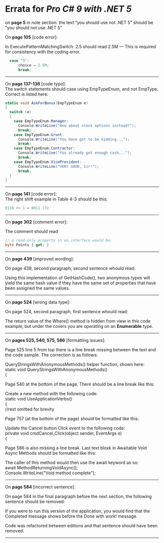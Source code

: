 # Errata for *Pro C# 9 with .NET 5*


on **page 5** in note section:
the text "you should use not .NET 5" should be "you should not use .NET 5"

On **page 105** [code error]:
 
In ExecutePatternMatchingSwitch:
2.5 should read 2.5M   —  This is required for consistency with the coding error.
```c#
  case "3":
      choice = 2.5M;
      break;
```
***
On **page 137-138** [code typo]:  
The switch statements should case using EmpTypeEnum, and not EmpType. Correct is listed here:  
```c#
static void AskForBonus(EmpTypeEnum e)
{
  switch (e)
  {
    case EmpTypeEnum.Manager:
      Console.WriteLine("How about stock options instead?");
      break;
    case EmpTypeEnum.Grunt:
      Console.WriteLine("You have got to be kidding...");
      break;
    case EmpTypeEnum.Contractor:
      Console.WriteLine("You already get enough cash...");
      break;
    case EmpTypeEnum.VicePresident:
      Console.WriteLine("VERY GOOD, Sir!");
      break;
  }
}
```
***
On **page 141** [code error]:  
The right shift example in Table 4-3 should be this:
```c#
0110 >> 1 = 0011 (3)
```
***
On **page 302** [comment error]:
 
The comment should read  
```c#
// a read-only property in an interface would be:
byte Points { get; }
```
***

On **page 439** [improved wording]:
 
On page 439, second paragraph, second sentence whould read:  

Using this implementation of GetHashCode(), two anonymous types will yield the same hash value if 
they have the same set of properties that have been assigned the same values.

***

On **page 524** [wrong data type]:
 
On page 524, second paragraph, first sentence whould read:  

The return value of the Where() method is hidden from view in this code example, but under the covers
you are operating on an **Enumerable** type.

***

On **pages 525, 540, 575, 586** [formatting issues]:
 
Page 525 line 5 from top there is a line break missing between the text and the code sample. The correction is as follows:

QueryStringsWithAnonymousMethods() helper function, shown here:  
static void QueryStringsWithAnonymousMethods()  
{  

Page 540 at the bottom of the page. There should be a line break like this:  

Create a new method with the following code:  
static void UseApplicationVerbs()  
{  
//rest omitted for brevity  

Page 757 (at the bottom of the page) should be formatted like this:  

Update the Cancel button Click event to the following code:  
private void cmdCancel_Click(object sender, EventArgs e)  
{  

Page 586 is also missing a line break. Last text bloxk in Awaitable Void Async Methods should be formatted like this:

The caller of this method would then use the await keyword as so:  
await MethodReturningVoidAsync();  
Console.WriteLine("Void method complete");  

***
On **page 584** [incorrect sentence]:
 
On page 584 in the final paragraph before the next section, the following sentence should be removed:

If you were to run this version of the application, you would find that the
Completed message shows before the Done with work! message.

Code was refactored between editions and that sentence should have been removed.

***
